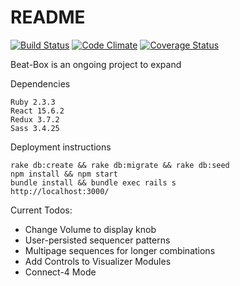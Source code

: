 # README
[ ![Build Status](https://app.codeship.com/projects/e0d06150-c633-0135-c48c-2672feea050e/status?branch=master)](https://app.codeship.com/projects/261129)  [![Code Climate](https://codeclimate.com/github/AlanLeePhilly/beat-box/badges/gpa.svg)](https://codeclimate.com/github/AlanLeePhilly/beat-box)  [![Coverage Status](https://coveralls.io/repos/github/AlanLeePhilly/beat-box/badge.svg?branch=master)](https://coveralls.io/github/AlanLeePhilly/beat-box?branch=master)

Beat-Box is an ongoing project to expand 

Dependencies

    Ruby 2.3.3
    React 15.6.2
    Redux 3.7.2
    Sass 3.4.25

Deployment instructions

    rake db:create && rake db:migrate && rake db:seed
    npm install && npm start
    bundle install && bundle exec rails s
    http://localhost:3000/ 

Current Todos:
* Change Volume to display knob
* User-persisted sequencer patterns
* Multipage sequences for longer combinations
* Add Controls to Visualizer Modules
* Connect-4 Mode


